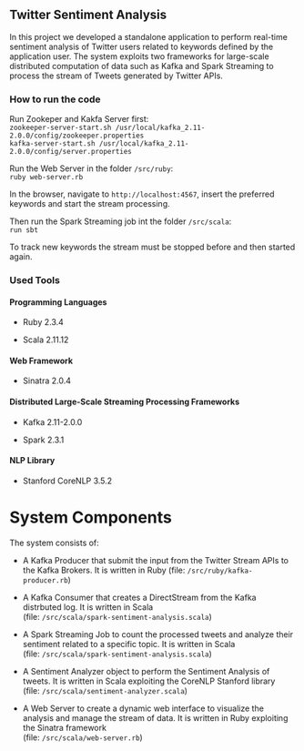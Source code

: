 ## Twitter Sentiment Analysis

In this project we developed a standalone application to perform
real-time sentiment analysis of Twitter users related to keywords
defined by the application user. The system exploits two frameworks for
large-scale distributed computation of data such as Kafka and Spark
Streaming to process the stream of Tweets generated by Twitter APIs.

### How to run the code

Run Zookeper and Kakfa Server first:  
`zookeeper-server-start.sh
/usr/local/kafka_2.11-2.0.0/config/zookeeper.properties`  
`kafka-server-start.sh
/usr/local/kafka_2.11-2.0.0/config/server.properties`  
  
Run the Web Server in the folder `/src/ruby`:  
`ruby web-server.rb`  
  
In the browser, navigate to `http://localhost:4567`, insert the
preferred keywords and start the stream processing.  
  
Then run the Spark Streaming job int the folder `/src/scala`:  
`run sbt`  
  
To track new keywords the stream must be stopped before and then started
again.


### Used Tools

#### Programming Languages

  - Ruby 2.3.4

  - Scala 2.11.12

#### Web Framework

  - Sinatra 2.0.4

#### Distributed Large-Scale Streaming Processing Frameworks

  - Kafka 2.11-2.0.0

  - Spark 2.3.1

#### NLP Library

  - Stanford CoreNLP 3.5.2

# System Components

The system consists of:

  - A Kafka Producer that submit the input from the Twitter Stream APIs to the Kafka
    Brokers. It is written in Ruby (file: `/src/ruby/kafka-producer.rb`)

  - A Kafka Consumer that creates a DirectStream from the Kafka distrbuted log. It is
    written in Scala  
    (file: `/src/scala/spark-sentiment-analysis.scala`)

  - A Spark Streaming Job to count the processed tweets and analyze their sentiment related
    to a specific topic. It is written in Scala  
    (file: `/src/scala/spark-sentiment-analysis.scala`)

  - A Sentiment Analyzer object to perform the Sentiment Analysis of tweets. It is written
    in Scala exploiting the CoreNLP Stanford library  
    (file: `/src/scala/sentiment-analyzer.scala`)

  - A Web Server to create a dynamic web interface to visualize the analysis and
    manage the stream of data. It is written in Ruby exploiting the
    Sinatra framework  
    (file: `/src/scala/web-server.rb`)
